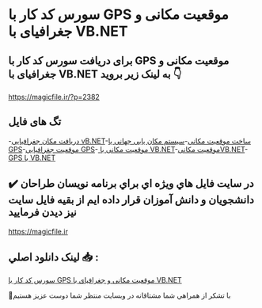 # سورس کد کار با GPS موقعیت مکانی و جغرافیای با VB.NET

## برای دریافت سورس کد کار با GPS موقعیت مکانی و جغرافیای با VB.NET به لینک زیر بروید 👇

https://magicfile.ir/?p=2382

## تگ های فایل

-[دریافت مکان جغرافیایی vB.NET](https://magicfile.ir/product/gps-%d9%85%d9%88%d9%82%d8%b9%db%8c%d8%aa-%d9%85%da%a9%d8%a7%d9%86%db%8c-%d9%88-%d8%ac%d8%ba%d8%b1%d8%a7%d9%81%db%8c%d8%a7%db%8c-%d8%a8%d8%a7-vb-net/)-[ساخت موقعیت مکانی](https://magicfile.ir/product/gps-%d9%85%d9%88%d9%82%d8%b9%db%8c%d8%aa-%d9%85%da%a9%d8%a7%d9%86%db%8c-%d9%88-%d8%ac%d8%ba%d8%b1%d8%a7%d9%81%db%8c%d8%a7%db%8c-%d8%a8%d8%a7-vb-net/)-[سیستم مکان یابی جهانی یا GPS](https://magicfile.ir/product/gps-%d9%85%d9%88%d9%82%d8%b9%db%8c%d8%aa-%d9%85%da%a9%d8%a7%d9%86%db%8c-%d9%88-%d8%ac%d8%ba%d8%b1%d8%a7%d9%81%db%8c%d8%a7%db%8c-%d8%a8%d8%a7-vb-net/)-[موقعیت جغرافیایی GPS](https://magicfile.ir/product/gps-%d9%85%d9%88%d9%82%d8%b9%db%8c%d8%aa-%d9%85%da%a9%d8%a7%d9%86%db%8c-%d9%88-%d8%ac%d8%ba%d8%b1%d8%a7%d9%81%db%8c%d8%a7%db%8c-%d8%a8%d8%a7-vb-net/)-[ موقعیت مکانی با VB.NET](https://magicfile.ir/product/gps-%d9%85%d9%88%d9%82%d8%b9%db%8c%d8%aa-%d9%85%da%a9%d8%a7%d9%86%db%8c-%d9%88-%d8%ac%d8%ba%d8%b1%d8%a7%d9%81%db%8c%d8%a7%db%8c-%d8%a8%d8%a7-vb-net/)-[موقعیت مکانیVB.NET](https://magicfile.ir/product/gps-%d9%85%d9%88%d9%82%d8%b9%db%8c%d8%aa-%d9%85%da%a9%d8%a7%d9%86%db%8c-%d9%88-%d8%ac%d8%ba%d8%b1%d8%a7%d9%81%db%8c%d8%a7%db%8c-%d8%a8%d8%a7-vb-net/)-[GPS با VB.NET](https://magicfile.ir/product/gps-%d9%85%d9%88%d9%82%d8%b9%db%8c%d8%aa-%d9%85%da%a9%d8%a7%d9%86%db%8c-%d9%88-%d8%ac%d8%ba%d8%b1%d8%a7%d9%81%db%8c%d8%a7%db%8c-%d8%a8%d8%a7-vb-net/)

## ✔️ در سايت فايل هاي ويژه اي براي برنامه نويسان طراحان دانشجويان و دانش آموزان قرار داده ايم از بقيه فايل سايت نيز ديدن فرماييد

https://magicfile.ir


## لينک دانلود اصلي 📥 :

[سورس کد کار با GPS موقعیت مکانی و جغرافیای با VB.NET](https://magicfile.ir/product/gps-%d9%85%d9%88%d9%82%d8%b9%db%8c%d8%aa-%d9%85%da%a9%d8%a7%d9%86%db%8c-%d9%88-%d8%ac%d8%ba%d8%b1%d8%a7%d9%81%db%8c%d8%a7%db%8c-%d8%a8%d8%a7-vb-net/) 


🙏با تشکر از همراهي شما مشتاقانه در وبسایت منتظر شما دوست عزیز هستیم

